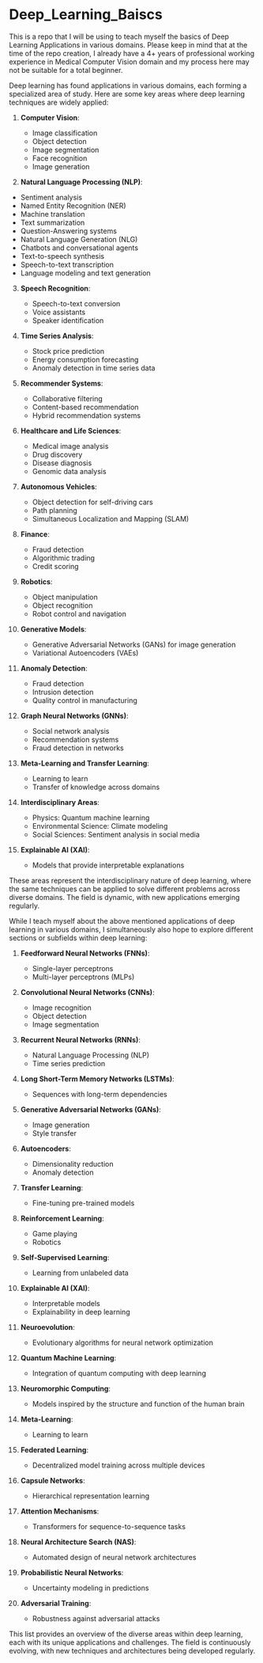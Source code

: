 # Deep_Learning_Baiscs
This is a repo that I will be using to teach myself the basics of Deep Learning Applications in various domains. Please keep in mind that at the time of the repo creation, I already have a 4+ years of professional working experience in Medical Computer Vision domain and my process here may not be suitable for a total beginner.

Deep learning has found applications in various domains, each forming a specialized area of study. Here are some key areas where deep learning techniques are widely applied:

1. **Computer Vision**:
   - Image classification
   - Object detection
   - Image segmentation
   - Face recognition
   - Image generation

2. **Natural Language Processing (NLP)**:

  - Sentiment analysis
  - Named Entity Recognition (NER)
  - Machine translation
  - Text summarization
  - Question-Answering systems
  - Natural Language Generation (NLG)
  - Chatbots and conversational agents
  - Text-to-speech synthesis
  - Speech-to-text transcription
  - Language modeling and text generation


3. **Speech Recognition**:
   - Speech-to-text conversion
   - Voice assistants
   - Speaker identification

4. **Time Series Analysis**:
   - Stock price prediction
   - Energy consumption forecasting
   - Anomaly detection in time series data

5. **Recommender Systems**:
   - Collaborative filtering
   - Content-based recommendation
   - Hybrid recommendation systems

6. **Healthcare and Life Sciences**:
   - Medical image analysis
   - Drug discovery
   - Disease diagnosis
   - Genomic data analysis

7. **Autonomous Vehicles**:
   - Object detection for self-driving cars
   - Path planning
   - Simultaneous Localization and Mapping (SLAM)

8. **Finance**:
   - Fraud detection
   - Algorithmic trading
   - Credit scoring

9. **Robotics**:
   - Object manipulation
   - Object recognition
   - Robot control and navigation

10. **Generative Models**:
    - Generative Adversarial Networks (GANs) for image generation
    - Variational Autoencoders (VAEs)

11. **Anomaly Detection**:
    - Fraud detection
    - Intrusion detection
    - Quality control in manufacturing

12. **Graph Neural Networks (GNNs)**:
    - Social network analysis
    - Recommendation systems
    - Fraud detection in networks

13. **Meta-Learning and Transfer Learning**:
    - Learning to learn
    - Transfer of knowledge across domains

14. **Interdisciplinary Areas**:
    - Physics: Quantum machine learning
    - Environmental Science: Climate modeling
    - Social Sciences: Sentiment analysis in social media

15. **Explainable AI (XAI)**:
    - Models that provide interpretable explanations

These areas represent the interdisciplinary nature of deep learning, where the same techniques can be applied to solve different problems across diverse domains. The field is dynamic, with new applications emerging regularly.

While I teach myself about the above mentioned applications of deep learning in various domains, I simultaneously also hope to explore different sections or subfields within deep learning:

1. **Feedforward Neural Networks (FNNs)**:
   - Single-layer perceptrons
   - Multi-layer perceptrons (MLPs)

2. **Convolutional Neural Networks (CNNs)**:
   - Image recognition
   - Object detection
   - Image segmentation

3. **Recurrent Neural Networks (RNNs)**:
   - Natural Language Processing (NLP)
   - Time series prediction

4. **Long Short-Term Memory Networks (LSTMs)**:
   - Sequences with long-term dependencies

5. **Generative Adversarial Networks (GANs)**:
   - Image generation
   - Style transfer

6. **Autoencoders**:
   - Dimensionality reduction
   - Anomaly detection

7. **Transfer Learning**:
   - Fine-tuning pre-trained models

8. **Reinforcement Learning**:
   - Game playing
   - Robotics

9. **Self-Supervised Learning**:
   - Learning from unlabeled data

10. **Explainable AI (XAI)**:
    - Interpretable models
    - Explainability in deep learning

11. **Neuroevolution**:
    - Evolutionary algorithms for neural network optimization

12. **Quantum Machine Learning**:
    - Integration of quantum computing with deep learning

13. **Neuromorphic Computing**:
    - Models inspired by the structure and function of the human brain

14. **Meta-Learning**:
    - Learning to learn

15. **Federated Learning**:
    - Decentralized model training across multiple devices

16. **Capsule Networks**:
    - Hierarchical representation learning

17. **Attention Mechanisms**:
    - Transformers for sequence-to-sequence tasks

18. **Neural Architecture Search (NAS)**:
    - Automated design of neural network architectures

19. **Probabilistic Neural Networks**:
    - Uncertainty modeling in predictions

20. **Adversarial Training**:
    - Robustness against adversarial attacks

This list provides an overview of the diverse areas within deep learning, each with its unique applications and challenges. The field is continuously evolving, with new techniques and architectures being developed regularly.


